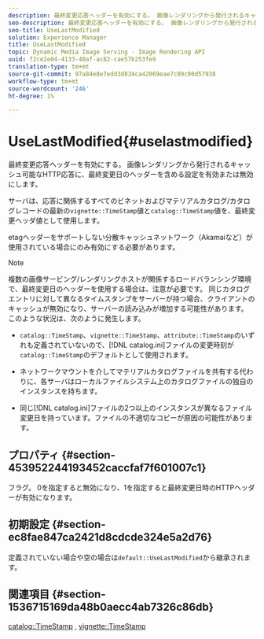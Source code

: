 ```yaml
---
description: 最終変更応答ヘッダーを有効にする。 画像レンダリングから発行されるキャッシュ可能なHTTP応答に、最終変更日のヘッダーを含める設定を有効または無効にします。
seo-description: 最終変更応答ヘッダーを有効にする。 画像レンダリングから発行されるキャッシュ可能なHTTP応答に、最終変更日のヘッダーを含める設定を有効または無効にします。
seo-title: UseLastModified
solution: Experience Manager
title: UseLastModified
topic: Dynamic Media Image Serving - Image Rendering API
uuid: f2ce2e04-4133-40af-ac82-cae57b253fe9
translation-type: tm+mt
source-git-commit: 97a84e8e7edd3d834ca42069eae7c09c00d57938
workflow-type: tm+mt
source-wordcount: '246'
ht-degree: 1%

---
```



# UseLastModified{#uselastmodified}

最終変更応答ヘッダーを有効にする。 画像レンダリングから発行されるキャッシュ可能なHTTP応答に、最終変更日のヘッダーを含める設定を有効または無効にします。

サーバは、応答に関係するすべてのビネットおよびマテリアルカタログ/カタログレコードの最新の`vignette::TimeStamp`値と`catalog::TimeStamp`値を、最終変更ヘッダ値として使用します。

etagヘッダーをサポートしない分散キャッシュネットワーク（Akamaiなど）が使用されている場合にのみ有効にする必要があります。

>[!NOTE]
>
>複数の画像サービング/レンダリングホストが関係するロードバランシング環境で、最終変更日のヘッダーを使用する場合は、注意が必要です。 同じカタログエントリに対して異なるタイムスタンプをサーバーが持つ場合、クライアントのキャッシュが無効になり、サーバーの読み込みが増加する可能性があります。 このような状況は、次のように発生します。

* `catalog::TimeStamp`、`vignette::TimeStamp`、`attribute::TimeStamp`のいずれも定義されていないので、[!DNL catalog.ini]ファイルの変更時刻が`catalog::TimeStamp`のデフォルトとして使用されます。

* ネットワークマウントを介してマテリアルカタログファイルを共有する代わりに、各サーバはローカルファイルシステム上のカタログファイルの独自のインスタンスを持ちます。
* 同じ[!DNL catalog.ini]ファイルの2つ以上のインスタンスが異なるファイル変更日を持っています。ファイルの不適切なコピーが原因の可能性があります。

## プロパティ {#section-453952244193452caccfaf7f601007c1}

フラグ。 0を指定すると無効になり、1を指定すると最終変更日時のHTTPヘッダーが有効になります。

## 初期設定 {#section-ec8fae847ca2421d8cdcde324e5a2d76}

定義されていない場合や空の場合は`default::UseLastModified`から継承されます。

## 関連項目 {#section-1536715169da48b0aecc4ab7326c86db}

[catalog::TimeStamp](../../../../../ir-api/material-cat/image-rendering-api-ref/c-ir-material-catalog/c-ir-material-data-reference/r-ir-timestamp-dataref.md#reference-6daf7973dc4f4b4e9e8165756db7c319) ,  [vignette::TimeStamp](../../../../../ir-api/material-cat/image-rendering-api-ref/c-ir-material-catalog/c-ir-vignette-map-reference/r-ir-timestamp-vignette.md#reference-d57cdd40a6a645d199dbb1d56cc85bc1)
